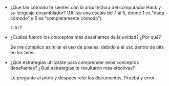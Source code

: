 - ¿Qué tan cómodo te sientes con la arquitectura del computador Hack y su lenguaje ensamblador? (Utiliza una escala del 1 al 5, donde 1 es “nada cómodo” y 5 es “completamente cómodo”).

  `4.5/7`


- ¿Cuáles fueron los conceptos más desafiantes de la unidad? ¿Por qué?

  Se me complico asimilar el uso de pixeles, debido a el uso dentro de bits en los bites.


- ¿Qué estrategias utilizaste para comprender esos conceptos desafiantes? ¿Qué estrategias te resultaron más efectivas?

  Le pregunte al profe y despues relei los documentos, Prueba y error.
